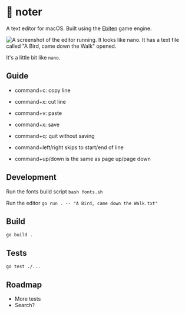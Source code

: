 # 📝 noter

A text editor for macOS. Built using the [Ebiten](https://github.com/hajimehoshi/ebiten) game engine.

![A screenshot of the editor running. It looks like nano. It has a text file called "A Bird, came down the Walk" opened.](https://github.com/healeycodes/noter/blob/main/preview.png)

It's a little bit like `nano`.

## Guide

- command+c: copy line
- command+x: cut line
- command+v: paste
- command+x: save
- command+q: quit without saving

- command+left/right skips to start/end of line
- command+up/down is the same as page up/page down

## Development

Run the fonts build script `bash fonts.sh`

Run the editor `go run . -- "A Bird, came down the Walk.txt"`

## Build

`go build .`

## Tests

`go test ./...`

## Roadmap

- More tests
- Search?
